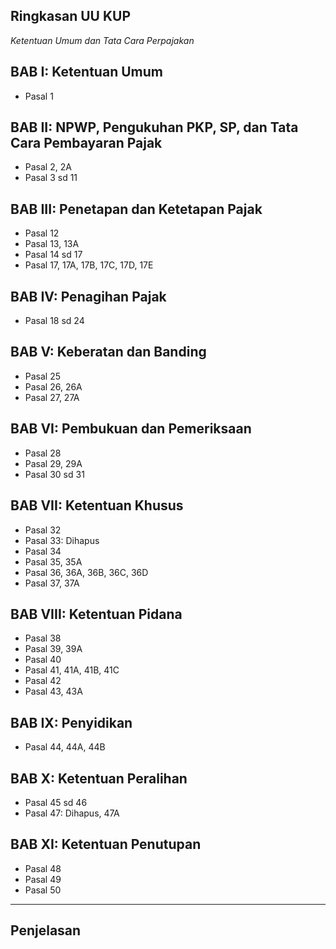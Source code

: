 Ringkasan UU KUP
----------------

*Ketentuan Umum dan Tata Cara Perpajakan*

## BAB I: Ketentuan Umum

* Pasal 1

## BAB II: NPWP, Pengukuhan PKP, SP, dan Tata Cara Pembayaran Pajak

* Pasal 2, 2A
* Pasal 3 sd 11

## BAB III: Penetapan dan Ketetapan Pajak

* Pasal 12
* Pasal 13, 13A
* Pasal 14 sd 17
* Pasal 17, 17A, 17B, 17C, 17D, 17E

## BAB IV: Penagihan Pajak

* Pasal 18 sd 24

## BAB V: Keberatan dan Banding

* Pasal 25
* Pasal 26, 26A
* Pasal 27, 27A

## BAB VI: Pembukuan dan Pemeriksaan

* Pasal 28
* Pasal 29, 29A
* Pasal 30 sd 31

## BAB VII: Ketentuan Khusus

* Pasal 32
* Pasal 33: Dihapus
* Pasal 34
* Pasal 35, 35A
* Pasal 36, 36A, 36B, 36C, 36D
* Pasal 37, 37A

## BAB VIII: Ketentuan Pidana

* Pasal 38
* Pasal 39, 39A
* Pasal 40
* Pasal 41, 41A, 41B, 41C
* Pasal 42
* Pasal 43, 43A

## BAB IX: Penyidikan

* Pasal 44, 44A, 44B

## BAB X: Ketentuan Peralihan

* Pasal 45 sd 46
* Pasal 47: Dihapus, 47A

## BAB XI: Ketentuan Penutupan

* Pasal 48
* Pasal 49
* Pasal 50

-- -- --

Penjelasan
----------

